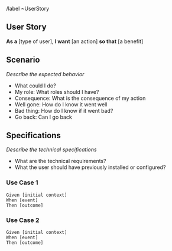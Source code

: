 /label ~UserStory

## User Story
**As a** [type of user], **I want** [an action] **so that** [a benefit]

## Scenario
*Describe the expected behavior*
- What could I do? 
- My role: What roles should I have?
- Consequence: What is the consequence of my action
- Well gone: How do I know it went well
- Bad thing: How do I know if it went bad?
- Go back: Can I go back

## Specifications
*Describe the technical specifications*
- What are the technical requirements?
- What the user should have previously installed or configured?

### Use Case 1
```
Given [initial context]
When [event]
Then [outcome]
```

### Use Case 2
```
Given [initial context]
When [event]
Then [outcome]
```
